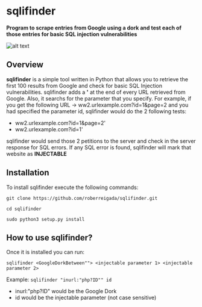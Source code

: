 # sqlifinder
**Program to scrape entries from Google using a dork and test each of those entries for basic SQL injection vulnerabilities**

![alt text](https://i.imgur.com/0oNKVMz.jpg)

## Overview
**sqlifinder** is a simple tool written in Python that allows you to retrieve the first 100 results from Google and check for basic SQL Injection vulnerabilities.
sqlifinder adds a **'** at the end of every URL retrieved from Google. Also, it searchs for the parameter that you specify. For example, 
if you get the following URL -> ww2.urlexample.com?id=1&page=2 and you had specified the parameter id, sqlifinder would do the 2 following tests:
  - ww2.urlexample.com?id=1&page=2'
  - ww2.urlexample.com?id=1'
  
  sqlifinder would send those 2 petitions to the server and check in the server response for SQL errors. If any SQL error is found, sqlifinder will mark that website as **INJECTABLE**
  
  ## Installation
  To install sqlifinder execute the following commands:
  
 `git clone https://github.com/roberreigada/sqlifinder.git`
 
 `cd sqlifinder`
 
 `sudo python3 setup.py install`
 
 ## How to use sqlifinder?
 Once it is installed you can run:
 
 `sqlifinder <GoogleDorkBetween""> <injectable parameter 1> <injectable parameter 2>`
 
 Example:
 `sqlifinder "inurl:"php?ID"" id`
 
  - inurl:"php?ID" would be the Google Dork 
  - id would be the injectable parameter (not case sensitive)